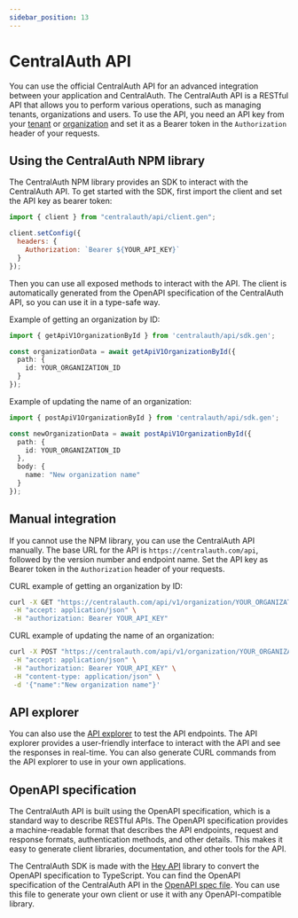 ```yaml
---
sidebar_position: 13
---
```


# CentralAuth API

You can use the official CentralAuth API for an advanced integration between your application and CentralAuth. The CentralAuth API is a RESTful API that allows you to perform various operations, such as managing tenants, organizations and users. To use the API, you need an API key from your [tenant](/admin/dashboard/tenant/api-keys) or [organization](/admin/dashboard/organization/api-keys) and set it as a Bearer token in the `Authorization` header of your requests. 

## Using the CentralAuth NPM library

The CentralAuth NPM library provides an SDK to interact with the CentralAuth API. To get started with the SDK, first import the client and set the API key as bearer token:

```javascript
import { client } from "centralauth/api/client.gen";

client.setConfig({
  headers: {
    Authorization: `Bearer ${YOUR_API_KEY}`
  }
});
```

Then you can use all exposed methods to interact with the API. The client is automatically generated from the OpenAPI specification of the CentralAuth API, so you can use it in a type-safe way.

Example of getting an organization by ID:

```typescript
import { getApiV1OrganizationById } from 'centralauth/api/sdk.gen';

const organizationData = await getApiV1OrganizationById({
  path: {
    id: YOUR_ORGANIZATION_ID
  }
});
```

Example of updating the name of an organization:

```typescript
import { postApiV1OrganizationById } from 'centralauth/api/sdk.gen';

const newOrganizationData = await postApiV1OrganizationById({
  path: {
    id: YOUR_ORGANIZATION_ID
  },
  body: {
    name: "New organization name"
  }
});
```

## Manual integration

If you cannot use the NPM library, you can use the CentralAuth API manually. The base URL for the API is `https://centralauth.com/api`, followed by the version number and endpoint name. Set the API key as Bearer token in the `Authorization` header of your requests.

CURL example of getting an organization by ID:

```bash
curl -X GET "https://centralauth.com/api/v1/organization/YOUR_ORGANIZATION_ID" \
 -H "accept: application/json" \
 -H "authorization: Bearer YOUR_API_KEY"
```

CURL example of updating the name of an organization:

```bash
curl -X POST "https://centralauth.com/api/v1/organization/YOUR_ORGANIZATION_ID" \
 -H "accept: application/json" \
 -H "authorization: Bearer YOUR_API_KEY" \
 -H "content-type: application/json" \
 -d '{"name":"New organization name"}'
```

## API explorer

You can also use the [API explorer](https://centralauth.com/api_doc) to test the API endpoints. The API explorer provides a user-friendly interface to interact with the API and see the responses in real-time. You can also generate CURL commands from the API explorer to use in your own applications.

## OpenAPI specification

The CentralAuth API is built using the OpenAPI specification, which is a standard way to describe RESTful APIs. The OpenAPI specification provides a machine-readable format that describes the API endpoints, request and response formats, authentication methods, and other details. This makes it easy to generate client libraries, documentation, and other tools for the API.

The CentralAuth SDK is made with the [Hey API](https://heyapi.dev/) library to convert the OpenAPI specification to TypeScript. You can find the OpenAPI specification of the CentralAuth API in the [OpenAPI spec file](https://centralauth.com/api/openapi). You can use this file to generate your own client or use it with any OpenAPI-compatible library.